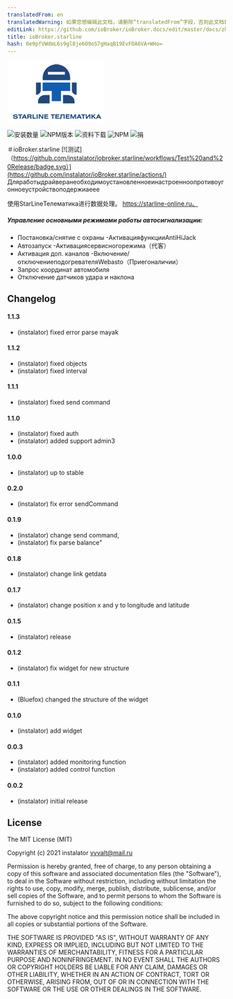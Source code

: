 ```yaml
---
translatedFrom: en
translatedWarning: 如果您想编辑此文档，请删除“translatedFrom”字段，否则此文档将再次自动翻译
editLink: https://github.com/ioBroker/ioBroker.docs/edit/master/docs/zh-cn/adapterref/iobroker.starline/README.md
title: ioBroker.starline
hash: 0e9pfVWdmL6s9gl8je6O9oS7gHaqB19EvFOA6VA+WHo=
---
```

![标识](../../../en/adapterref/iobroker.starline/admin/starline_git.jpg)

![安装数量](http://iobroker.live/badges/starline-stable.svg)
![NPM版本](https://img.shields.io/npm/v/iobroker.starline.svg)
![资料下载](https://img.shields.io/npm/dm/iobroker.starline.svg)
![NPM](https://nodei.co/npm/iobroker.starline.png?downloads=true)
![捐](https://img.shields.io/badge/Donate-PayPal-green.svg)

＃ioBroker.starline [![测试]（https://github.com/instalator/iobroker.starline/workflows/Test%20and%20Release/badge.svg）](https://github.com/instalator/ioBroker.starline/actions/)
Дляработыдрайверанеобходимоустановленноеинастроенноопротивоугонноеустройствоподержиаеее

使用StarLineТелематика进行数据处理。 https://starline-online.ru。

##### Управление основными режимами работы автосигнализации:
  - Постановка/снятие с охраны
  -АктивацияфункцииAntiHiJack
  - Автозапуск
  -Активациясервисногорежима（代客）
  - Активация доп. каналов
  -Включение/отключениеподогревателяWebasto（Приегоналичии）
  - Запрос координат автомобиля
  - Отключение датчиков удара и наклона

## Changelog

#### 1.1.3
* (instalator) fixed error parse mayak

#### 1.1.2
* (instalator) fixed objects
* (instalator) fixed interval

#### 1.1.1
* (instalator) fixed send command

#### 1.1.0
* (instalator) fixed auth
* (instalator) added support admin3

#### 1.0.0
* (instalator) up to stable

#### 0.2.0
* (instalator) fix error sendCommand

#### 0.1.9
* (instalator) change send command, 
* (instalator) fix parse balance"

#### 0.1.8
* (instalator) change link getdata

#### 0.1.7
* (instalator) change position x and y to longitude and latitude

#### 0.1.5
* (instalator) release

#### 0.1.2
* (instalator) fix widget for new structure

#### 0.1.1
* (Bluefox) changed the structure of the widget

#### 0.1.0
* (instalator) add widget

#### 0.0.3
* (instalator) added monitoring function
* (instalator) added control function

#### 0.0.2
* (instalator) initial release

## License
The MIT License (MIT)

Copyright (c) 2021 instalator <vvvalt@mail.ru>

Permission is hereby granted, free of charge, to any person obtaining a copy
of this software and associated documentation files (the "Software"), to deal
in the Software without restriction, including without limitation the rights
to use, copy, modify, merge, publish, distribute, sublicense, and/or sell
copies of the Software, and to permit persons to whom the Software is
furnished to do so, subject to the following conditions:

The above copyright notice and this permission notice shall be included in all
copies or substantial portions of the Software.

THE SOFTWARE IS PROVIDED "AS IS", WITHOUT WARRANTY OF ANY KIND, EXPRESS OR
IMPLIED, INCLUDING BUT NOT LIMITED TO THE WARRANTIES OF MERCHANTABILITY,
FITNESS FOR A PARTICULAR PURPOSE AND NONINFRINGEMENT. IN NO EVENT SHALL THE
AUTHORS OR COPYRIGHT HOLDERS BE LIABLE FOR ANY CLAIM, DAMAGES OR OTHER
LIABILITY, WHETHER IN AN ACTION OF CONTRACT, TORT OR OTHERWISE, ARISING FROM,
OUT OF OR IN CONNECTION WITH THE SOFTWARE OR THE USE OR OTHER DEALINGS IN THE
SOFTWARE.